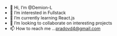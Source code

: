 - 👋 Hi, I’m @Demion-L
- 👀 I’m interested in Fullstack
- 🌱 I’m currently learning React.js
- 💞️ I’m looking to collaborate on interesting projects
- 📫 How to reach me ...<pradovd4@gmail.com>

<!---
Demion-L/Demion-L is a ✨ special ✨ repository because its `README.md` (this file) appears on your GitHub profile.
You can click the Preview link to take a look at your changes.
--->
